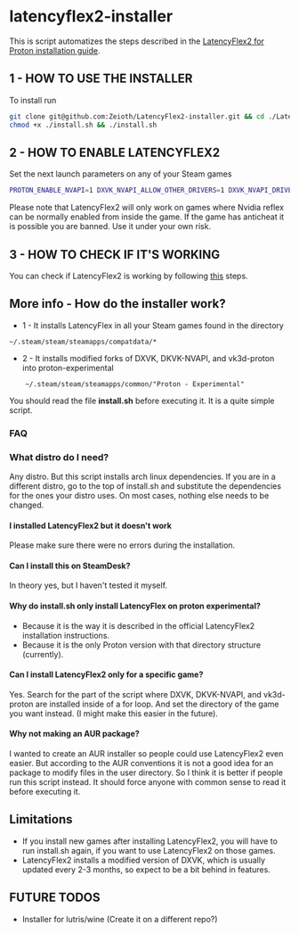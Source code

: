 
# latencyflex2-installer
This is script automatizes the steps described in the
[LatencyFlex2 for Proton installation guide](https://lfx2.ishitatsuy.uk/shim/building.html).

## 1 - HOW TO USE THE INSTALLER
To install run
``` sh
git clone git@github.com:Zeioth/LatencyFlex2-installer.git && cd ./LatencyFlex2-installer
chmod +x ./install.sh && ./install.sh
```

## 2 - HOW TO ENABLE LATENCYFLEX2
Set the next launch parameters on any of your Steam games

``` sh
PROTON_ENABLE_NVAPI=1 DXVK_NVAPI_ALLOW_OTHER_DRIVERS=1 DXVK_NVAPI_DRIVER_VERSION=49729 DXVK_CONFIG_FILE=~/.cache/latency-flex/dxvk.conf
```

Please note that LatencyFlex2 will only work on games where Nvidia reflex can be normally enabled from inside the game. If the game has anticheat it is possible you are banned. Use it under your own risk.

## 3 - HOW TO CHECK IF IT'S WORKING
You can check if LatencyFlex2 is working by following [this](https://lfx2.ishitatsuy.uk/shim/installing.html#enabling-or-disabling-explicit-latency-markers) steps.

## More info - How do the installer work?

* 1 - It installs LatencyFlex in all your Steam games found in the directory
```
~/.steam/steam/steamapps/compatdata/*
```
* 2 - It installs modified forks of DXVK, DKVK-NVAPI, and vk3d-proton into
  proton-experimental
```
    ~/.steam/steam/steamapps/common/"Proton - Experimental"
```
You should read the file **install.sh** before executing it. It is a quite simple script.


### FAQ

### What distro do I need?
Any distro. But this script installs arch linux dependencies.
If you are in a different distro, go to the top of install.sh and substitute
the dependencies for the ones your distro uses. On most cases, nothing else
needs to be changed.

#### I installed LatencyFlex2 but it doesn't work
Please make sure there were no errors during the installation.

#### Can I install this on SteamDesk?
In theory yes, but I haven't tested it myself.

#### Why do install.sh only install LatencyFlex on proton experimental?

* Because it is the way it is described in the official LatencyFlex2
  installation instructions.
* Because it is the only Proton version with that directory structure (currently).

#### Can I install LatencyFlex2 only for a specific game?
Yes. Search for the part of the script where DXVK, DKVK-NVAPI, and vk3d-proton are installed inside of a for loop. And set the directory of the game you want instead. (I might make this easier in the future).

#### Why not making an AUR package?
I wanted to create an AUR installer so people could use LatencyFlex2 even
easier. But according to the AUR conventions it is not a good idea for an
package to modify files in the user directory. So I think it is better if
people run this script instead. It should force anyone with common sense to
read it before executing it.

## Limitations
* If you install new games after installing LatencyFlex2, you will have to run
install.sh again, if you want to use LatencyFlex2 on those games.
* LatencyFlex2 installs a modified version of DXVK, which is usually updated
every 2-3 months, so expect to be a bit behind in features.

## FUTURE TODOS

* Installer for lutris/wine (Create it on a different repo?)
